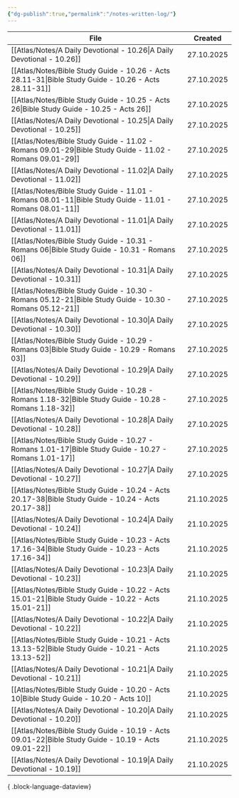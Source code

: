 ```yaml
---
{"dg-publish":true,"permalink":"/notes-written-log/"}
---
```


| File                                                                                                        | Created    |
| ----------------------------------------------------------------------------------------------------------- | ---------- |
| [[Atlas/Notes/A Daily Devotional - 10.26\|A Daily Devotional - 10.26]]                                   | 27.10.2025 |
| [[Atlas/Notes/Bible Study Guide - 10.26 - Acts 28.11-31\|Bible Study Guide - 10.26 - Acts 28.11-31]]     | 27.10.2025 |
| [[Atlas/Notes/Bible Study Guide - 10.25 - Acts 26\|Bible Study Guide - 10.25 - Acts 26]]                 | 27.10.2025 |
| [[Atlas/Notes/A Daily Devotional - 10.25\|A Daily Devotional - 10.25]]                                   | 27.10.2025 |
| [[Atlas/Notes/Bible Study Guide - 11.02 - Romans 09.01-29\|Bible Study Guide - 11.02 - Romans 09.01-29]] | 27.10.2025 |
| [[Atlas/Notes/A Daily Devotional - 11.02\|A Daily Devotional - 11.02]]                                   | 27.10.2025 |
| [[Atlas/Notes/Bible Study Guide - 11.01 - Romans 08.01-11\|Bible Study Guide - 11.01 - Romans 08.01-11]] | 27.10.2025 |
| [[Atlas/Notes/A Daily Devotional - 11.01\|A Daily Devotional - 11.01]]                                   | 27.10.2025 |
| [[Atlas/Notes/Bible Study Guide - 10.31 - Romans 06\|Bible Study Guide - 10.31 - Romans 06]]             | 27.10.2025 |
| [[Atlas/Notes/A Daily Devotional - 10.31\|A Daily Devotional - 10.31]]                                   | 27.10.2025 |
| [[Atlas/Notes/Bible Study Guide - 10.30 - Romans 05.12-21\|Bible Study Guide - 10.30 - Romans 05.12-21]] | 27.10.2025 |
| [[Atlas/Notes/A Daily Devotional - 10.30\|A Daily Devotional - 10.30]]                                   | 27.10.2025 |
| [[Atlas/Notes/Bible Study Guide - 10.29 - Romans 03\|Bible Study Guide - 10.29 - Romans 03]]             | 27.10.2025 |
| [[Atlas/Notes/A Daily Devotional - 10.29\|A Daily Devotional - 10.29]]                                   | 27.10.2025 |
| [[Atlas/Notes/Bible Study Guide - 10.28 - Romans 1.18-32\|Bible Study Guide - 10.28 - Romans 1.18-32]]   | 27.10.2025 |
| [[Atlas/Notes/A Daily Devotional - 10.28\|A Daily Devotional - 10.28]]                                   | 27.10.2025 |
| [[Atlas/Notes/Bible Study Guide - 10.27 - Romans 1.01-17\|Bible Study Guide - 10.27 - Romans 1.01-17]]   | 27.10.2025 |
| [[Atlas/Notes/A Daily Devotional - 10.27\|A Daily Devotional - 10.27]]                                   | 27.10.2025 |
| [[Atlas/Notes/Bible Study Guide - 10.24 - Acts 20.17-38\|Bible Study Guide - 10.24 - Acts 20.17-38]]     | 21.10.2025 |
| [[Atlas/Notes/A Daily Devotional - 10.24\|A Daily Devotional - 10.24]]                                   | 21.10.2025 |
| [[Atlas/Notes/Bible Study Guide - 10.23 - Acts 17.16-34\|Bible Study Guide - 10.23 - Acts 17.16-34]]     | 21.10.2025 |
| [[Atlas/Notes/A Daily Devotional - 10.23\|A Daily Devotional - 10.23]]                                   | 21.10.2025 |
| [[Atlas/Notes/Bible Study Guide - 10.22 - Acts 15.01-21\|Bible Study Guide - 10.22 - Acts 15.01-21]]     | 21.10.2025 |
| [[Atlas/Notes/A Daily Devotional - 10.22\|A Daily Devotional - 10.22]]                                   | 21.10.2025 |
| [[Atlas/Notes/Bible Study Guide - 10.21 - Acts 13.13-52\|Bible Study Guide - 10.21 - Acts 13.13-52]]     | 21.10.2025 |
| [[Atlas/Notes/A Daily Devotional - 10.21\|A Daily Devotional - 10.21]]                                   | 21.10.2025 |
| [[Atlas/Notes/Bible Study Guide - 10.20 - Acts 10\|Bible Study Guide - 10.20 - Acts 10]]                 | 21.10.2025 |
| [[Atlas/Notes/A Daily Devotional - 10.20\|A Daily Devotional - 10.20]]                                   | 21.10.2025 |
| [[Atlas/Notes/Bible Study Guide - 10.19 - Acts 09.01-22\|Bible Study Guide - 10.19 - Acts 09.01-22]]     | 21.10.2025 |
| [[Atlas/Notes/A Daily Devotional - 10.19\|A Daily Devotional - 10.19]]                                   | 21.10.2025 |

{ .block-language-dataview}


